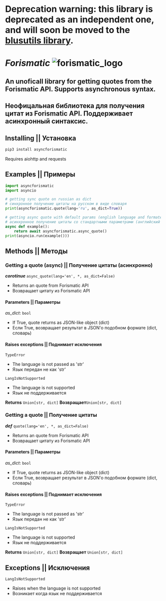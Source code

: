 # Deprecation warning: this library is deprecated as an independent one, and will soon be moved to the [blusutils library](https://github.com/Blusutils/blusutilspy).

# *Forismatic* ![forismatic_logo](http://forismatic.com/favicon.ico)

## An unoficall library for getting quotes from the Forismatic API. Supports asynchronous syntax.

## Неофицальная библиотека для получения цитат из Forismatic API. Поддерживает асинхронный синтаксис\.

## Installing || Установка

```bash
pip3 install asyncforismatic
```

Requires aiohttp and requests

## Examples || Примеры

```py
import asyncforismatic
import asyncio

# getting sync quote on russian as dict
# синхронное получение цитаты на русском в виде словаря
print(asyncforismatic.quote(lang='ru', as_dict=True)) 

# getting async quote with default params (english language and formated quote)
# асинхронное получение цитаты со стандартными параметрами (английский язык и отформатированная цитата)
async def example():
    return await asyncforismatic.async_quote()
print(asyncio.run(example()))
```

## Methods || Методы

### Getting a quote (async) || Получение цитаты (асинхронно)

***corotinue*** `async_quote(lang='en', *, as_dict=False)`

* Returns an quote from Forismatic API
* Возвращает цитату из Forismatic API

#### Parameters || Параметры

*as_dict*: `bool`

* If True, quote returns as JSON-like object (dict)
* Если True, возвращает результат в JSON'о подобном формате (dict, словарь)

#### Raises exceptions || Поднимает исключения

`TypeError`

* The language is not passed as 'str'
* Язык передан не как 'str'

`LangIsNotSupported`

* The language is not supported
* Язык не поддерживается

**Returns** `Union[str, dict]`
**Возвращает**`Union[str, dict]`

### Getting a quote || Получение цитаты

***def*** `quote(lang='en', *, as_dict=False)`

* Returns an quote from Forismatic API
* Возвращает цитату из Forismatic API

#### Parameters || Параметры

*as_dict*: `bool`

* If True, quote returns as JSON-like object (dict)
* Если True, возвращает результат в JSON'о подобном формате (dict, словарь)

#### Raises exceptions || Поднимает исключения

`TypeError`

* The language is not passed as 'str'
* Язык передан не как 'str'

`LangIsNotSupported`

* The language is not supported
* Язык не поддерживается

**Returns** `Union[str, dict]`
**Возвращает** `Union[str, dict]`

## Exceptions || Исключения

`LangIsNotSupported`

* Raises when the language is not supported
* Возникает когда язык не поддерживается

